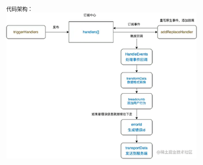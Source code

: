代码架构：
![](https://raw.githubusercontent.com/sultan-young/picture-bed/master/assets/20230912101936.png)